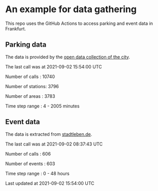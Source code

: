 # An example for data gathering

This repo uses the GitHub Actions to access parking and event data in Frankfurt.

## Parking data
The data is provided by the [open data collection of the city](https://www.offenedaten.frankfurt.de/).

The last call was at 2021-09-02 15:54:00 UTC

Number of calls   : 10740

Number of stations:  3796

Number of areas   :  3783

Time step range   :     4 -  2005 minutes


## Event data
The data is extracted from [stadtleben.de](https://stadtleben.de/frankfurt/).

The last call was at 2021-09-02 08:37:43 UTC

Number of calls   : 606

Number of events  : 603

Time step range   :   0 -  48 hours


Last updated at 2021-09-02 15:54:00 UTC
